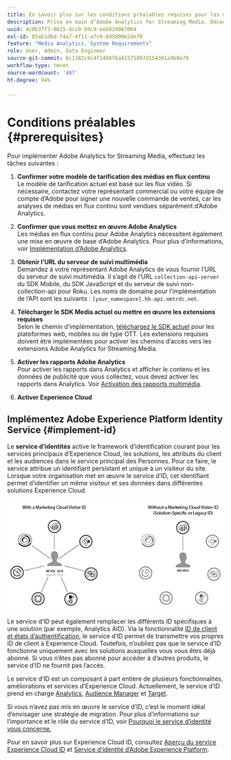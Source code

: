 ```yaml
---
title: En savoir plus sur les conditions préalables requises pour les médias en flux continu.
description: Prise en main d’Adobe Analytics for Streaming Media. Découvrez ce dont vous avez besoin pour implémenter Adobe Analytics for Streaming Media.
uuid: 4c0b37f3-8615-4cc0-b9c9-eeb029067064
exl-id: 85ab1dbd-f4a7-4f11-afc9-8d5000e2de70
feature: "Media Analytics, System Requirements"
role: User, Admin, Data Engineer
source-git-commit: 0c1382c9c4f1488fba81575097d154301a9b8e70
workflow-type: tm+mt
source-wordcount: '487'
ht-degree: 94%

---
```


# Conditions préalables {#prerequisites}

Pour implémenter Adobe Analytics for Streaming Media, effectuez les tâches suivantes :

1. **Confirmer votre modèle de tarification des médias en flux continu**<br>
Le modèle de tarification actuel est basé sur les flux vidéo. Si nécessaire, contactez votre représentant commercial ou votre équipe de compte d’Adobe pour signer une nouvelle commande de ventes, car les analyses de médias en flux continu sont vendues séparément d’Adobe Analytics.

1. **Confirmer que vous mettez en œuvre Adobe Analytics**<br>
Les médias en flux continu pour Adobe Analytics nécessitent également une mise en œuvre de base d’Adobe Analytics. Pour plus d’informations, voir [Implémentation d’Adobe Analytics](https://experienceleague.adobe.com/docs/analytics/implementation/home.html?lang=fr).

1. **Obtenir l’URL du serveur de suivi multimédia**<br>
Demandez à votre représentant Adobe Analytics de vous fournir l’URL du serveur de suivi multimédia. Il s’agit de 
l’URL `collection-api-server` du SDK Mobile, du SDK JavaScript et du serveur de suivi non-collection-api pour Roku. Les noms de domaine pour l’implémentation de l’API sont les suivants : `[your_namespace].hb-api.omtrdc.net`.

1. **Télécharger le SDK Media actuel ou mettre en œuvre les extensions requises**<br>
Selon le chemin d’implémentation, [téléchargez le SDK actuel](download-sdks.md) pour les plateformes web, mobiles ou de type OTT. Les extensions requises doivent être implémentées pour activer les chemins d’accès vers les extensions Adobe Analytics for Streaming Media.

1. **Activer les rapports Adobe Analytics**<br>
Pour activer les rapports dans Analytics et afficher le contenu et les données de publicité que vous collectez, vous devez activer les rapports dans Analytics. Voir [Activation des rapports multimédia](/help/reporting/media-reports-enable.md).

1. **Activer Experience Cloud**<br>


## Implémentez Adobe Experience Platform Identity Service {#implement-id}

Le **service d’identités** active le framework d’identification courant pour les services principaux d’Experience Cloud, les solutions, les attributs du client et les audiences dans le service principal des Personnes. Pour ce faire, le service attribue un identifiant persistant et unique à un visiteur du site. Lorsque votre organisation met en œuvre le service d’ID, cet identifiant permet d’identifier un même visiteur et ses données dans différentes solutions Experience Cloud.

![Graphique du service d’ID](assets/mc_id_service_graphic.png)

Le service d’ID peut également remplacer les différents ID spécifiques à une solution (par exemple, Analytics AID). Via la fonctionnalité [ID de client et états d’authentification](https://experienceleague.adobe.com/docs/id-service/using/reference/authenticated-state.html?lang=fr), le service d’ID permet de transmettre vos propres ID de client à Experience Cloud. Toutefois, n’oubliez pas que le service d’ID fonctionne uniquement avec les solutions auxquelles vous vous êtes déjà abonné. Si vous n’êtes pas abonné pour accéder à d’autres produits, le service d’ID ne fournit pas l’accès.

Le service d’ID est un composant à part entière de plusieurs fonctionnalités, améliorations et services d’Experience Cloud. Actuellement, le service d’ID prend en charge [Analytics](https://www.adobe.com/fr/marketing-cloud/web-analytics.html), [Audience Manager](https://www.adobe.com/fr/marketing-cloud/data-management-platform.html) et [Target](https://www.adobe.com/fr/marketing-cloud/testing-targeting.html).

Si vous n’avez pas mis en œuvre le service d’ID, c’est le moment idéal d’envisager une stratégie de migration. Pour plus d’informations sur l’importance et le rôle du service d’ID, voir [Pourquoi le service d’identité vous concerne.](https://theblog.adobe.com/why-new-adobe-marketing-cloud-id-service-should-be-on-your-radar/)

Pour en savoir plus sur Experience Cloud ID, consultez [Aperçu du service Experience Cloud ID](https://experienceleague.adobe.com/docs/id-service/using/intro/overview.html?lang=fr) et [Service d’identité d’Adobe Experience Platform](https://experienceleague.adobe.com/docs/id-service/using/home.html?lang=fr).
